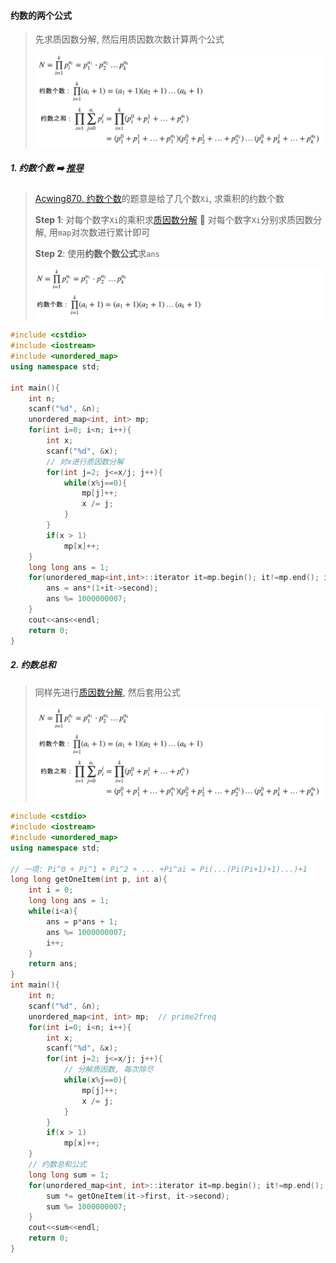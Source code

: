 #### 约数的两个公式
> 先求质因数分解, 然后用质因数次数计算两个公式
> 
> ![约数公式](/appendix/acwing-%E7%BA%A6%E6%95%B0%E6%80%BB%E5%92%8C.png)

##### 1. 约数个数 ➡️ [推导](https://www.acwing.com/video/296/)

> [Acwing870. 约数个数](https://www.acwing.com/problem/content/872/)的题意是给了几个数`Xi`, 求乘积的约数个数
> 
> **Step 1**: 对每个数字`Xi`的乘积求[质因数分解](/acwing/Section%204/1_%E5%88%86%E8%A7%A3%E8%B4%A8%E5%9B%A0%E6%95%B0.cpp) 🟰 对每个数字`Xi`分别求质因数分解, 用`map`对次数进行累计即可
> 
> **Step 2**: 使用**约数个数公式**求`ans`
> 
> ![约数个数公式](/appendix/acwing-%E7%BA%A6%E6%95%B0%E4%B8%AA%E6%95%B0.png)

```CPP
#include <cstdio>
#include <iostream>
#include <unordered_map>
using namespace std;

int main(){
    int n;
    scanf("%d", &n);
    unordered_map<int, int> mp;
    for(int i=0; i<n; i++){
        int x;
        scanf("%d", &x);
        // 对x进行质因数分解
        for(int j=2; j<=x/j; j++){
            while(x%j==0){
                mp[j]++;
                x /= j;
            }
        }
        if(x > 1)
            mp[x]++;
    }
    long long ans = 1;
    for(unordered_map<int,int>::iterator it=mp.begin(); it!=mp.end(); it++){
        ans = ans*(1+it->second);
        ans %= 1000000007;
    }
    cout<<ans<<endl;
    return 0;
}
```

##### 2. 约数总和

> 同样先进行[质因数分解](/acwing/Section%204/1_%E5%88%86%E8%A7%A3%E8%B4%A8%E5%9B%A0%E6%95%B0.cpp), 然后套用公式
> 
> ![约数公式](/appendix/acwing-%E7%BA%A6%E6%95%B0%E6%80%BB%E5%92%8C.png)

```CPP
#include <cstdio>
#include <iostream>
#include <unordered_map>
using namespace std;

// 一项: Pi^0 + Pi^1 + Pi^2 + ... +Pi^ai = Pi(...(Pi(Pi+1)+1)...)+1
long long getOneItem(int p, int a){
    int i = 0;
    long long ans = 1;
    while(i<a){
        ans = p*ans + 1;
        ans %= 1000000007;
        i++; 
    }
    return ans;
}
int main(){
    int n;
    scanf("%d", &n);
    unordered_map<int, int> mp;  // prime2freq
    for(int i=0; i<n; i++){
        int x;
        scanf("%d", &x);
        for(int j=2; j<=x/j; j++){
            // 分解质因数, 每次除尽
            while(x%j==0){
                mp[j]++;
                x /= j;
            }
        }
        if(x > 1)
            mp[x]++;
    }
    // 约数总和公式
    long long sum = 1;
    for(unordered_map<int, int>::iterator it=mp.begin(); it!=mp.end(); it++){
        sum *= getOneItem(it->first, it->second);
        sum %= 1000000007;
    }
    cout<<sum<<endl;
    return 0;
}
```
